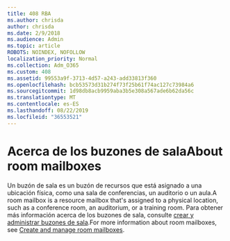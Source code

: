 ```yaml
---
title: 408 RBA
ms.author: chrisda
author: chrisda
ms.date: 2/9/2018
ms.audience: Admin
ms.topic: article
ROBOTS: NOINDEX, NOFOLLOW
localization_priority: Normal
ms.collection: Adm_O365
ms.custom: 408
ms.assetid: 99553a9f-3713-4d57-a243-add33813f360
ms.openlocfilehash: bcb53573d31b274f73f25b61f74ac127c73984a6
ms.sourcegitcommit: 1d98db8acb9959aba3b5e308a567ade6b62da56c
ms.translationtype: MT
ms.contentlocale: es-ES
ms.lasthandoff: 08/22/2019
ms.locfileid: "36553521"
---
```

# <a name="about-room-mailboxes"></a><span data-ttu-id="fe8fd-102">Acerca de los buzones de sala</span><span class="sxs-lookup"><span data-stu-id="fe8fd-102">About room mailboxes</span></span>

<span data-ttu-id="fe8fd-103">Un buzón de sala es un buzón de recursos que está asignado a una ubicación física, como una sala de conferencias, un auditorio o un aula.</span><span class="sxs-lookup"><span data-stu-id="fe8fd-103">A room mailbox is a resource mailbox that's assigned to a physical location, such as a conference room, an auditorium, or a training room.</span></span> <span data-ttu-id="fe8fd-104">Para obtener más información acerca de los buzones de sala, consulte [crear y administrar buzones de sala](https://go.microsoft.com/fwlink/p/?linkid=717533).</span><span class="sxs-lookup"><span data-stu-id="fe8fd-104">For more information about room mailboxes, see [Create and manage room mailboxes](https://go.microsoft.com/fwlink/p/?linkid=717533).</span></span>
